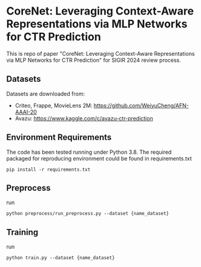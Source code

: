 
# CoreNet: Leveraging Context-Aware Representations via MLP Networks for CTR Prediction

This is repo of paper "CoreNet: Leveraging Context-Aware Representations via MLP Networks for CTR Prediction" for SIGIR 2024 review process. 

## Datasets
Datasets are downloaded from:
- Criteo, Frappe, MovieLens 2M: https://github.com/WeiyuCheng/AFN-AAAI-20
- Avazu: https://www.kaggle.com/c/avazu-ctr-prediction

## Environment Requirements
The code has been tested running under Python 3.8. The required packaged for reproducing environment could be found in requirements.txt
```
pip install -r requirements.txt
```

## Preprocess
run
```
python preprocess/run_preprocess.py --dataset {name_dataset}
```

## Training
run
```
python train.py --dataset {name_dataset}
```